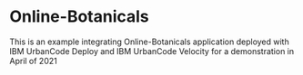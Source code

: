 # Online-Botanicals

This is an example integrating Online-Botanicals application deployed with IBM UrbanCode Deploy and IBM UrbanCode Velocity for a demonstration in April of 2021
